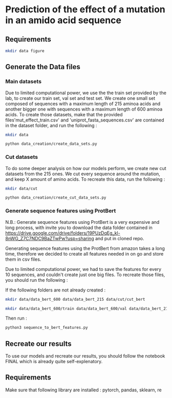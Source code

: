 # Prediction of the effect of a mutation in an amido acid sequence

## Requirements

```bash
mkdir data figure
```

## Generate the Data files

### Main datasets
Due to limited computational power, we use the the train set provided by the lab, to create our train set, val set and test set.
We create one small set composed of sequences with a maximum length of 215 aminoa acids and another bigger one with sequences with a maximum length of 600 aminoa acids.
To create those datasets, make that the provided files'mut_effect_train.csv' and 'uniprot_fasta_sequences.csv' are contained in the dataset folder, and run the following :

```bash
mkdir data
```

```bash
python data_creation/create_data_sets.py
```

### Cut datasets
To do some deeper analysis on how our models perform, we create new cut datasets from the 215 ones.
We cut every sequence around the mutation, and keep X amount of amino acids.
To recreate this data, run the following :

```bash
mkdir data/cut
```

```bash
python data_creation/create_cut_data_sets.py
```

### Generate sequence features using ProtBert

N.B.: Generate sequence features using ProtBert is a very expensive and long process, with invite you to download the data folder contained in https://drive.google.com/drive/folders/19PUzDqEg_kl-8nWG_Z7C7NDC9BaZTwPw?usp=sharing and put in cloned repo.

Generating sequence features using the ProtBert from amazon takes a long time, therefore we decided to create all features needed in on go and store them in csv files.

Due to limited computational power, we had to save the features for every 10 sequences, and couldn't create just one big files.
To recreate those files, you should run the following :

If the following folders are not already created :


```bash
mkdir data/data_bert_600 data/data_bert_215 data/cut/cut_bert
```

```bash
mkdir data/data_bert_600/train data/data_bert_600/val data/data_bert_215/train data/data_bert_215/val data/cut/cut_bert/cut_5 data/cut/cut_bert/cut_10 data/cut/cut_bert/cut_20 cut/cut_bert/cut_50
```

Then run :

```bash
python3 sequence_to_bert_features.py
```
## Recreate our results

To use our models and recreate our results, you should follow the notebook FINAL which is already quite self-explenatory.


## Requirements

Make sure that following library are installed :
pytorch, pandas, sklearn, re
